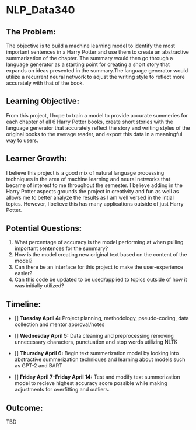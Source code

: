# NLP_Data340
## The Problem:
The objective is to build a machine learning model to identify the most important sentences in a Harry Potter and use them to create an abstractive summarization of the chapter. The summary would then go through a language generator as a starting point for creating a short story that expands on ideas presented in the summary.The language generator would utilize a recurrent neural network to adjust the writing style to reflect more accurately with that of the book.   

## Learning Objective: 
From this project, I hope to train a model to provide accurate summeries for each chapter of all 6 Harry Potter books, create short stories with the language generator that accurately reflect the story and writing styles of the original books to the average reader, and export this data in a meaningful way to users.

## Learner Growth: 
I believe this project is a good mix of natural language processing techniques in the area of machine learning and neural networks that became of interest to me throughout the semester. I believe adding in the Harry Potter aspects grounds the project in creativity and fun as well as allows me to better analyze the results as I am well versed in the intial topics. However, I believe this has many applications outside of just Harry Potter. 

## Potential Questions: 
1. What percentage of accuracy is the model performing at when pulling important sentences for the summary? 
2. How is the model creating new original text based on the content of the model?
3. Can there be an interface for this project to make the user-experience easier? 
4. Can this code be updated to be used/applied to topics outside of how it was initially utilized? 

## Timeline: 
- [] **Tuesday April 4:** Project planning, methodology, pseudo-coding, data collection and mentor approval/notes 

- [] **Wednesday April 5:** Data cleaning and preprocessing removing unnecessary characters, punctuation and stop words utilizing NLTK

- [] **Thursday April 6:** Begin text summerization model by looking into abstractive summerization techniques and learning about models such as GPT-2 and BART 

- [] **Friday April 7-Friday April 14:** Test and modify text summerization model to recieve highest accuracy score possible while making adjustments for overfitting and outliers. 

## Outcome: 
TBD
